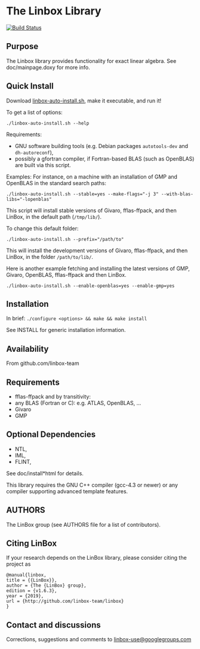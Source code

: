 # The Linbox Library

[![Build Status](https://ci.inria.fr/linbox/buildStatus/icon?job=LinBox)](https://ci.inria.fr/linbox/job/LinBox/)

## Purpose

The Linbox library provides functionality for exact linear algebra.
See doc/mainpage.doxy for more info.

## Quick Install

Download [linbox-auto-install.sh](https://github.com/linbox-team/linbox/raw/master/linbox-auto-install.sh), make it executable, and run it!

To get a list of options:
```
./linbox-auto-install.sh --help
```

Requirements:
- GNU software building tools (e.g. Debian packages `autotools-dev` and `dh-autoreconf`),
- possibly a gfortran compiler, if Fortran-based BLAS (such as OpenBLAS) are built via this script.

Examples:
For instance, on a machine with an installation of GMP and OpenBLAS in the standard search paths:
```
./linbox-auto-install.sh --stable=yes --make-flags="-j 3" --with-blas-libs="-lopenblas"
```
This script will install stable versions of Givaro, fflas-ffpack, and then LinBox, in the default path (`/tmp/lib/`).

To change this default folder:
```
./linbox-auto-install.sh --prefix="/path/to"
```
This will install the development versions of Givaro, fflas-ffpack, and then LinBox, in the folder `/path/to/lib/`.

Here is another example fetching and installing the latest versions of GMP, Givaro, OpenBLAS, fflas-ffpack and then LinBox.
```
./linbox-auto-install.sh --enable-openblas=yes --enable-gmp=yes
```

## Installation

In brief: ```./configure <options> && make && make install```

See INSTALL for generic installation information.

## Availability

From github.com/linbox-team


## Requirements
- fflas-ffpack
and by transitivity:
- any BLAS (Fortran or C): e.g. ATLAS, OpenBLAS, ...
- Givaro
- GMP



## Optional Dependencies 
- NTL, 
- IML, 
- FLINT, 

See  doc/install*html for details.

This library requires the GNU C++ compiler (gcc-4.3 or newer) or any 
compiler supporting advanced template features.

## AUTHORS

The LinBox group (see AUTHORS file for a list of contributors).

## Citing LinBox

If your research depends on the LinBox library, please consider citing the project as

```
@manual{linbox,
title = {{LinBox}},
author = {The {LinBox} group},
edition = {v1.6.3},
year = {2019},
url = {http://github.com/linbox-team/linbox}
}
```
## Contact and discussions

Corrections, suggestions and comments to linbox-use@googlegroups.com

 

